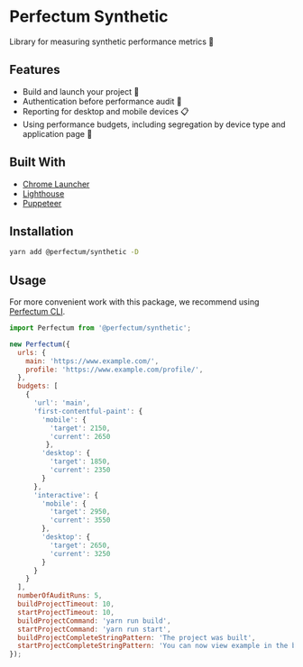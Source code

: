 # Perfectum Synthetic
Library for measuring synthetic performance metrics :vertical_traffic_light:

## Features
* Build and launch your project :rocket:
* Authentication before performance audit :ticket:
* Reporting for desktop and mobile devices :clipboard:
* Using performance budgets, including segregation by device type and application page :rotating_light:

## Built With
* [Chrome Launcher](https://github.com/GoogleChrome/chrome-launcher)
* [Lighthouse](https://github.com/GoogleChrome/lighthouse)
* [Puppeteer](https://github.com/puppeteer/puppeteer)

## Installation
```sh
yarn add @perfectum/synthetic -D
```

## Usage
For more convenient work with this package, we recommend using [Perfectum CLI](../cli/).

```javascript
import Perfectum from '@perfectum/synthetic';

new Perfectum({
  urls: {
    main: 'https://www.example.com/',
    profile: 'https://www.example.com/profile/',
  },
  budgets: [
    {
      'url': 'main',
      'first-contentful-paint': {
        'mobile': {
          'target': 2150,
          'current': 2650
         },
        'desktop': {
          'target': 1850,
          'current': 2350
        }
      },
      'interactive': {
        'mobile': {
          'target': 2950,
          'current': 3550
        },
        'desktop': {
          'target': 2650,
          'current': 3250
        }
      }
    }
  ],
  numberOfAuditRuns: 5,
  buildProjectTimeout: 10,
  startProjectTimeout: 10,
  buildProjectCommand: 'yarn run build',
  startProjectCommand: 'yarn run start',
  buildProjectCompleteStringPattern: 'The project was built',
  startProjectCompleteStringPattern: 'You can now view example in the browser'
});
```
